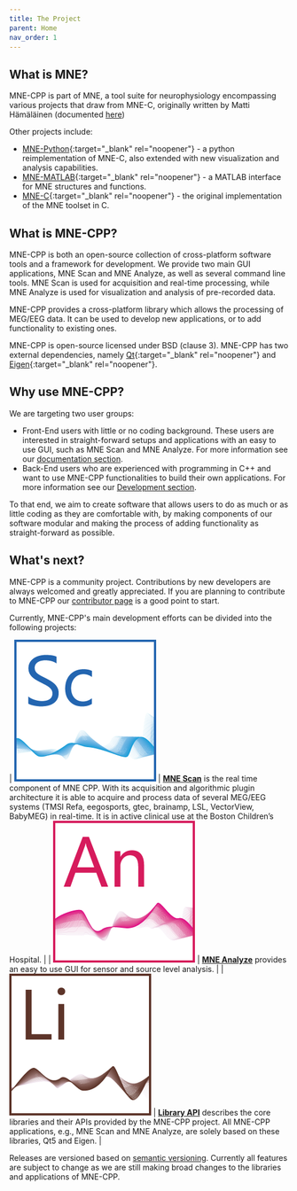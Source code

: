 ```yaml
---
title: The Project
parent: Home
nav_order: 1
---
```

## What is MNE?

MNE-CPP is part of MNE, a tool suite for neurophysiology encompassing various projects that draw from MNE-C, originally written by Matti Hämäläinen (documented [here](https://mne.tools/mne-c-manual/MNE-manual-2.7.3.pdf))

Other projects include:

 - [MNE-Python](https://mne.tools/stable/index.html){:target="_blank" rel="noopener"} - a python reimplementation of MNE-C, also extended with new visualization and analysis capabilities.
 - [MNE-MATLAB](https://mne.tools/stable/overview/matlab.html#mne-matlab){:target="_blank" rel="noopener"} - a MATLAB interface for MNE structures and functions.
 - [MNE-C](http://www.nmr.mgh.harvard.edu/martinos/userInfo/data/MNE_register/index.php){:target="_blank" rel="noopener"} - the original implementation of the MNE toolset in C.

## What is MNE-CPP?

MNE-CPP is both an open-source collection of cross-platform software tools and a framework for development. We provide two main GUI applications, MNE Scan and MNE Analyze, as well as several command line tools. MNE Scan is used for acquisition and real-time processing, while MNE Analyze is used for visualization and analysis of pre-recorded data.

MNE-CPP provides a cross-platform library which allows the processing of MEG/EEG data. It can be used to develop new applications, or to add functionality to existing ones.

MNE-CPP is open-source licensed under BSD (clause 3). MNE-CPP has two external dependencies, namely [Qt](https://www.qt.io/){:target="_blank" rel="noopener"} and [Eigen](http://eigen.tuxfamily.org/index.php?title=Main_Page){:target="_blank" rel="noopener"}.

## Why use MNE-CPP?

We are targeting two user groups:
* Front-End users with little or no coding background. These users are interested in straight-forward setups and applications with an easy to use GUI, such as MNE Scan and MNE Analyze. For more information see our [documentation section](pages/documentation/documentation.md).
* Back-End users who are experienced with programming in C++ and want to use MNE-CPP functionalities to build their own applications. For more information see our [Development section](pages/development/development.md).

To that end, we aim to create software that allows users to do as much or as little coding as they are comfortable with, by making components of our software modular and making the process of adding functionality as straight-forward as possible.

## What's next?

MNE-CPP is a community project. Contributions by new developers are always welcomed and greatly appreciated. If you are planning to contribute to MNE-CPP our [contributor page](pages/develop/contribute.md) is a good point to start.

Currently, MNE-CPP's main development efforts can be divided into the following projects:

| ![MNEScan](images/icon_mne_scan_256x256.png) | [**MNE Scan**](pages/documentation/scan.md) is the real time component of MNE CPP. With its acquisition and algorithmic plugin architecture it is able to acquire and process data of several MEG/EEG systems (TMSI Refa, eegosports, gtec, brainamp, LSL, VectorView, BabyMEG) in real-time. It is in active clinical use at the Boston Children’s Hospital. |
| ![MNEAnalyze](images/icon_mne-analyze_256x256.png) | [**MNE Analyze**](pages/documentation/analyze.md) provides an easy to use GUI for sensor and source level analysis. |
| ![LibraryAPI](images/icon_mne-lib_256x256.png) | [**Library API**](pages/development/api.md) describes the core libraries and their APIs provided by the MNE-CPP project. All MNE-CPP applications, e.g., MNE Scan and MNE Analyze, are solely based on these libraries, Qt5 and Eigen. |

Releases are versioned based on [semantic versioning](https://semver.org/). Currently all features are subject to change as we are still making broad changes to the libraries and applications of MNE-CPP.
